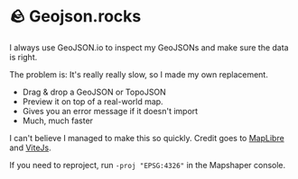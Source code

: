 # 🪨 Geojson.rocks

I always use GeoJSON.io to inspect my GeoJSONs and make sure the data is right.

The problem is: It's really really slow, so I made my own replacement.

- Drag & drop a GeoJSON or TopoJSON
- Preview it on top of a real-world map.
- Gives you an error message if it doesn't import
- Much, much faster

I can't believe I managed to make this so quickly. Credit goes to [MapLibre](https://maplibre.org) and [ViteJs](https://vitejs.dev).

If you need to reproject, run `-proj "EPSG:4326"` in the Mapshaper console.
